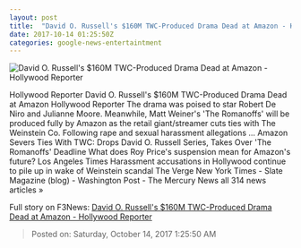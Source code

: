 ```yaml
---
layout: post
title:  "David O. Russell's $160M TWC-Produced Drama Dead at Amazon - Hollywood Reporter"
date: 2017-10-14 01:25:50Z
categories: google-news-entertaintment
---
```


![David O. Russell's $160M TWC-Produced Drama Dead at Amazon - Hollywood Reporter](http://cdn3.thr.com/sites/default/files/2017/10/matthew_weiner_david_o_russell_split.jpg)

Hollywood Reporter David O. Russell's $160M TWC-Produced Drama Dead at Amazon Hollywood Reporter The drama was poised to star Robert De Niro and Julianne Moore. Meanwhile, Matt Weiner's 'The Romanoffs' will be produced fully by Amazon as the retail giant/streamer cuts ties with The Weinstein Co. Following rape and sexual harassment allegations ... Amazon Severs Ties With TWC: Drops David O. Russell Series, Takes Over 'The Romanoffs' Deadline What does Roy Price's suspension mean for Amazon's future? Los Angeles Times Harassment accusations in Hollywood continue to pile up in wake of Weinstein scandal The Verge New York Times - Slate Magazine (blog) - Washington Post - The Mercury News all 314 news articles »


Full story on F3News: [David O. Russell's $160M TWC-Produced Drama Dead at Amazon - Hollywood Reporter](http://www.f3nws.com/n/ZedpyD)

> Posted on: Saturday, October 14, 2017 1:25:50 AM
